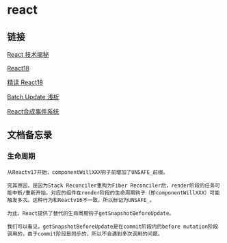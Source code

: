 # react
## 链接
[React 技术揭秘](https://kasong.gitee.io/just-react/preparation/source.html)  

[React18](https://blog.csdn.net/zgd826237710)  

[精读 React18](https://zhuanlan.zhihu.com/p/388891604)  

[Batch Update 浅析](https://zhuanlan.zhihu.com/p/28532725)  

[React合成事件系统](https://zhuanlan.zhihu.com/p/25883536)  

## 文档备忘录

### 生命周期
```
从Reactv17开始，componentWillXXX钩子前增加了UNSAFE_前缀。

究其原因，是因为Stack Reconciler重构为Fiber Reconciler后，render阶段的任务可能中断/重新开始，对应的组件在render阶段的生命周期钩子（即componentWillXXX）可能触发多次。这种行为和Reactv16不一致，所以标记为UNSAFE_。

为此，React提供了替代的生命周期钩子getSnapshotBeforeUpdate。

我们可以看见，getSnapshotBeforeUpdate是在commit阶段内的before mutation阶段调用的，由于commit阶段是同步的，所以不会遇到多次调用的问题。
```